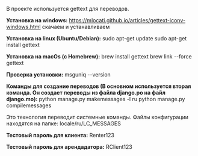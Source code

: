 В проекте используется gettext для переводов. 

**Установка на windows:**
https://mlocati.github.io/articles/gettext-iconv-windows.html
скачаем и устанавливаем

**Установка на linux (Ubuntu/Debian):**
sudo apt-get update
sudo apt-get install gettext

**Установка на macOs (с Homebrew):**
brew install gettext
brew link --force gettext

**Проверка установки:**
msguniq --version

**Команды для создание переводов (В основном используется вторая команда. Он создает переводы из файла django.po на файл django.mo):**
python manage.py makemessages -l ru
python manage.py compilemessages

Это технология переводит системные команды. Файлы конфигурации находятся на папке: 
locale/ru/LC_MESSAGES

**Тестовый пароль для клиента:**
Renter123

**Тестовый пароль для арендадатора:**
RClient123